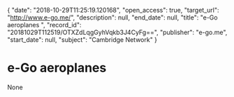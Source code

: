 {
  "date": "2018-10-29T11:25:19.120168", 
  "open_access": true, 
  "target_url": "http://www.e-go.me/", 
  "description": null, 
  "end_date": null, 
  "title": "e-Go aeroplanes ", 
  "record_id": "20181029T112519/OTXZdLqgGyhVqkb3J4CyFg==", 
  "publisher": "e-go.me", 
  "start_date": null, 
  "subject": "Cambridge Network"
}

# e-Go aeroplanes 

None